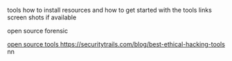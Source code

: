 tools how to install
resources and how to get started with the tools links
screen shots  if available

open source forensic

<a href="https://resources.infosecinstitute.com/topic/free-open-source-computer-forensics-tools/" > open source tools </a>
https://securitytrails.com/blog/best-ethical-hacking-tools
nn
